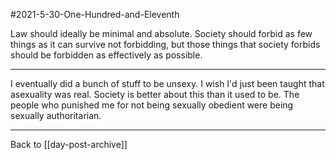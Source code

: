 #2021-5-30-One-Hundred-and-Eleventh

Law should ideally be minimal and absolute.  Society should forbid as few things as it can survive not forbidding, but those things that society forbids should be forbidden as effectively as possible. 

---
I eventually did a bunch of stuff to be unsexy.  I wish I'd just been taught that asexuality was real.  Society is better about this than it used to be.  The people who punished me for not being sexually obedient were being sexually authoritarian.

---
Back to [[day-post-archive]]